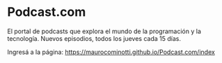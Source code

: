 # Podcast.com
El portal de podcasts que explora el mundo de la programación y la tecnología. Nuevos episodios, todos los jueves cada 15 días.

Ingresá a la página:
https://maurocominotti.github.io/Podcast.com/index
